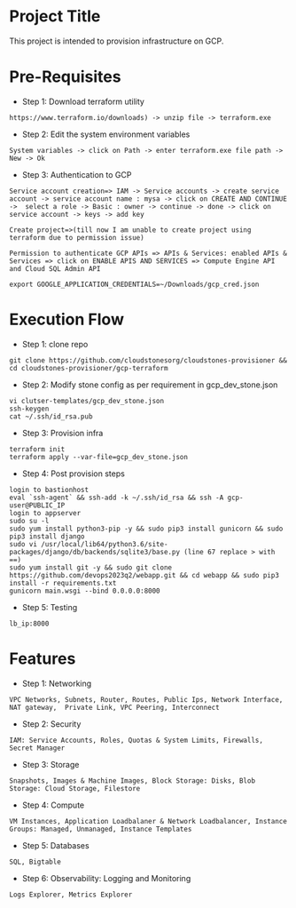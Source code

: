 Project Title
=====================
This project is intended to provision infrastructure on GCP.

Pre-Requisites
============================
* Step 1: Download terraform utility
```
https://www.terraform.io/downloads) -> unzip file -> terraform.exe
```
* Step 2: Edit the system environment variables
```
System variables -> click on Path -> enter terraform.exe file path -> New -> Ok 
```
* Step 3: Authentication to GCP
 ```
Service account creation=> IAM -> Service accounts -> create service account -> service account name : mysa -> click on CREATE AND CONTINUE ->  select a role -> Basic : owner -> continue -> done -> click on service account -> keys -> add key
```
```
Create project=>(till now I am unable to create project using terraform due to permission issue)
```
```
Permission to authenticate GCP APIs => APIs & Services: enabled APIs & Services => click on ENABLE APIS AND SERVICES => Compute Engine API and Cloud SQL Admin API
```
```
export GOOGLE_APPLICATION_CREDENTIALS=~/Downloads/gcp_cred.json
```
# Execution Flow

* Step 1: clone repo
```
git clone https://github.com/cloudstonesorg/cloudstones-provisioner && cd cloudstones-provisioner/gcp-terraform
```
* Step 2: Modify stone config as per requirement in gcp_dev_stone.json
```
vi clutser-templates/gcp_dev_stone.json
ssh-keygen
cat ~/.ssh/id_rsa.pub
```
* Step 3: Provision infra
```
terraform init 
terraform apply --var-file=gcp_dev_stone.json
```
* Step 4: Post provision steps
```
login to bastionhost
eval `ssh-agent` && ssh-add -k ~/.ssh/id_rsa && ssh -A gcp-user@PUBLIC_IP
login to appserver
sudo su -l
sudo yum install python3-pip -y && sudo pip3 install gunicorn && sudo pip3 install django
sudo vi /usr/local/lib64/python3.6/site-packages/django/db/backends/sqlite3/base.py (line 67 replace > with ==)
sudo yum install git -y && sudo git clone https://github.com/devops2023q2/webapp.git && cd webapp && sudo pip3 install -r requirements.txt
gunicorn main.wsgi --bind 0.0.0.0:8000
```
* Step 5: Testing
```
lb_ip:8000
```
# Features
* Step 1: Networking
```
VPC Networks, Subnets, Router, Routes, Public Ips, Network Interface, NAT gateway,  Private Link, VPC Peering, Interconnect
```
* Step 2: Security
```
IAM: Service Accounts, Roles, Quotas & System Limits, Firewalls, Secret Manager
```
* Step 3: Storage
```
Snapshots, Images & Machine Images, Block Storage: Disks, Blob Storage: Cloud Storage, Filestore
```
* Step 4: Compute
```
VM Instances, Application Loadbalaner & Network Loadbalancer, Instance Groups: Managed, Unmanaged, Instance Templates
```
* Step 5: Databases
```
SQL, Bigtable
```
* Step 6: Observability: Logging and Monitoring
```
Logs Explorer, Metrics Explorer
```
